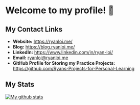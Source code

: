 # Welcome to my profile! 👋

## My Contact Links

* **Website:** https://ryanloi.me/
* **Blog:** https://blog.ryanloi.me/
* **LinkedIn:** https://www.linkedin.com/in/ryan-loi/
* **Email:** ryanloi@ryanloi.me
* **GitHub Profile for Storing my Practice Projects:** https://github.com/Ryans-Projects-for-Personal-Learning

## My Stats

[![My github stats](https://github-readme-stats.vercel.app/api?username=ryanxloi&count_private=true&show_icons=true&theme=dracula)](https://github.com/ryanxloi/github-readme-stats)
